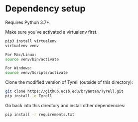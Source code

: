 # Dependency setup

Requires Python 3.7+.

Make sure you've activated a virtualenv first. 
```bash
pip3 install virtualenv
virtualenv venv

For Mac/Linux: 
source venv/bin/activate

For Windows: 
source venv/Scripts/activate
```

Clone the modified version of Tyrell (outside of this directory):
```bash
git clone https://github.ucsb.edu/bryantan/Tyrell.git
pip install -e Tyrell
```

Go back into this directory and install other dependencies:
```bash
pip install -r requirements.txt
```
